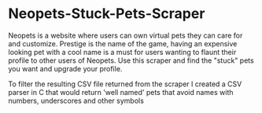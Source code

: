 # Neopets-Stuck-Pets-Scraper

Neopets is a website where users can own virtual pets they can care for and customize. Prestige is the name of the game, having an expensive looking pet with a cool name is a must for users wanting to flaunt their profile to other users of Neopets. Use this scraper and find the "stuck" pets you want and upgrade your profile. 

To filter the resulting CSV file returned from the scraper I created a CSV parser in C that would return 'well named' pets that avoid names with numbers, underscores and other symbols
